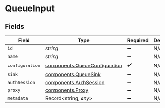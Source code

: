# QueueInput


## Fields

| Field                                                                          | Type                                                                           | Required                                                                       | Description                                                                    |
| ------------------------------------------------------------------------------ | ------------------------------------------------------------------------------ | ------------------------------------------------------------------------------ | ------------------------------------------------------------------------------ |
| `id`                                                                           | *string*                                                                       | :heavy_minus_sign:                                                             | N/A                                                                            |
| `name`                                                                         | *string*                                                                       | :heavy_minus_sign:                                                             | N/A                                                                            |
| `configuration`                                                                | [components.QueueConfiguration](../../models/components/queueconfiguration.md) | :heavy_check_mark:                                                             | N/A                                                                            |
| `sink`                                                                         | [components.QueueSink](../../models/components/queuesink.md)                   | :heavy_minus_sign:                                                             | N/A                                                                            |
| `authSession`                                                                  | [components.AuthSession](../../models/components/authsession.md)               | :heavy_minus_sign:                                                             | N/A                                                                            |
| `proxy`                                                                        | [components.Proxy](../../models/components/proxy.md)                           | :heavy_minus_sign:                                                             | N/A                                                                            |
| `metadata`                                                                     | Record<string, *any*>                                                          | :heavy_minus_sign:                                                             | N/A                                                                            |